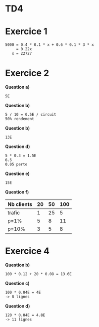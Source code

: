 # TD4

# Exercice 1

```
5000 = 0.4 * 0.1 * x + 0.6 * 0.1 * 3 * x
     = 0.22x
   x = 22727
```

# Exercice 2

**Question a)**
```
5E
```

**Question b)**
```
5 / 10 = 0.5E / circuit 
50% rendement
```

**Question b)**
```
13E
```

**Question d)**
```
5 * 0.3 = 1.5E 
6.5 
0.05 perte
```

**Question e)**
```
15E
```

**Question f)**

| Nb clients | 20 | 50 | 100 |
|--------    |----|----|---- |
| trafic     | 1  | 25 | 5   |
| p=1%       | 5  | 8  | 11  |
| p=10%      | 3  | 5  | 8   |

# Exercice 4

**Question b)**
```
100 * 0.12 + 20 * 0.08 = 13.6E
```

**Question c)**
```
100 * 0.04E = 4E
-> 8 lignes
```

**Question d)**
```
120 * 0.04E = 4.8E
-> 11 lignes
```